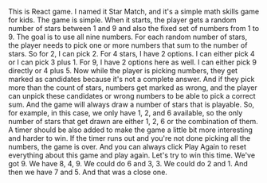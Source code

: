 This is React game. I named it Star Match, and it's a simple math skills game for kids. The game is simple. When it starts, the player gets a random number of stars between 1 and 9 and also the fixed set of numbers from 1 to 9. The goal is to use all nine numbers. For each random number of stars, the player needs to pick one or more numbers that sum to the number of stars. So for 2, I can pick 2. For 4 stars, I have 2 options. I can either pick 4 or I can pick 3 plus 1. For 9, I have 2 options here as well. I can either pick 9 directly or 4 plus 5. Now while the player is picking numbers, they get marked as candidates because it's not a complete answer. And if they pick more than the count of stars, numbers get marked as wrong, and the player can unpick these candidates or wrong numbers to be able to pick a correct sum. And the game will always draw a number of stars that is playable. So, for example, in this case, we only have 1, 2, and 6 available, so the only number of stars that get drawn are either 1, 2, 6 or the combination of them. A timer should be also added to make the game a little bit more interesting and harder to win. If the timer runs out and you're not done picking all the numbers, the game is over. And you can always click Play Again to reset everything about this game and play again. Let's try to win this time. We've got 9. We have 8, 4, 9. We could do 6 and 3, 3. We could do 2 and 1. And then we have 7 and 5. And that was a close one.